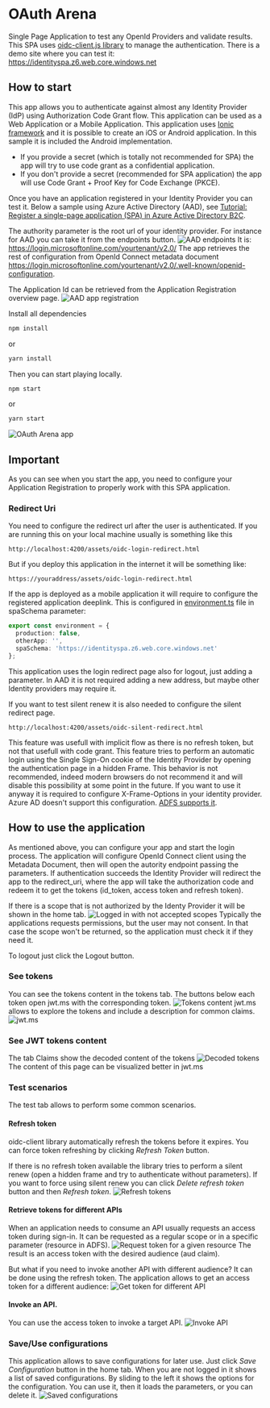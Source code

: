 # OAuth Arena
Single Page Application to test any OpenId Providers and validate results.
This SPA uses [oidc-client.js library](https://github.com/IdentityModel/oidc-client-js) to manage the authentication.
There is a demo site where you can test it:
https://identityspa.z6.web.core.windows.net

## How to start
This app allows you to authenticate against almost any Identity Provider (IdP) using Authorization Code Grant flow. This application can be used as a Web Application or a Mobile Application. This application uses [Ionic framework](https://ionicframework.com/) and it is possible to create an iOS or Android application. In this sample it is included the Android implementation.

* If you provide a secret (which is totally not recommended for SPA) the app will try to use code grant as a confidential application.
* If you don't provide a secret (recommended for SPA application) the app will use Code Grant + Proof Key for Code Exchange (PKCE).

Once you have an application registered in your Identity Provider you can test it. 
Below a sample using Azure Active Directory (AAD), see [Tutorial: Register a single-page application (SPA) in Azure Active Directory B2C](https://docs.microsoft.com/en-us/azure/active-directory-b2c/tutorial-register-spa).

The authority parameter is the root url of your identity provider. For instance for AAD you can take it from the endpoints button.
![AAD endpoints](./media/AAD-endpoints.png)
It is:
https://login.microsoftonline.com/yourtenant/v2.0/
The app retrieves the rest of configuration from OpenId Connect metadata document
https://login.microsoftonline.com/yourtenant/v2.0/.well-known/openid-configuration.

The Application Id can be retrieved from the Application Registration overview page.
![AAD app registration](./media/AAD-appregistration.png)

Install all dependencies
```bash
npm install
```
or
```bash
yarn install
```
Then you can start playing locally.
```bash
npm start
```
or
```bash
yarn start
```

![OAuth Arena app](./media/tab1-empty.png)

## Important
As you can see when you start the app, you need to configure your Application Registration to properly work with this SPA application.
### Redirect Uri
You need to configure the redirect url after the user is authenticated. If you are running this on your local machine usually is something like this
```
http://localhost:4200/assets/oidc-login-redirect.html
```
But if you deploy this application in the internet it will be something like:
```
https://youraddress/assets/oidc-login-redirect.html
```
If the app is deployed as a mobile application it will require to configure the registered application deeplink. This is configured in [environment.ts](./src/environments/environment.ts) file in spaSchema parameter:
```typescript
export const environment = {
  production: false,
  otherApp: '',
  spaSchema: 'https://identityspa.z6.web.core.windows.net'
};
```

This application uses the login redirect page also for logout, just adding a parameter. In AAD it is not required adding a new address, but maybe other Identity providers may require it.

If you want to test silent renew it is also needed to configure the silent redirect page.
```
http://localhost:4200/assets/oidc-silent-redirect.html
```
This feature was usefull with implicit flow as there is no refresh token, but not that usefull with code grant. This feature tries to perform an automatic login using the Single Sign-On cookie of the Identity Provider by opening the authentication page in a hidden Frame. This behavior is not recommended, indeed modern browsers do not recommend it and will disable this possibility at some point in the future. If you want to use it anyway it is required to configure X-Frame-Options in your identity provider. Azure AD doesn't support this configuration. [ADFS supports it](https://docs.microsoft.com/en-us/windows-server/identity/ad-fs/operations/customize-http-security-headers-ad-fs#x-frame-options).

## How to use the application
As mentioned above, you can configure your app and start the login process. The application will configure OpenId Connect client using the Metadata Document, then will open the autority endpoint passing the parameters.
If authentication succeeds the Identity Provider will redirect the app to the redirect_uri, where the app will take the authorization code and redeem it to get the tokens (id_token, access token and refresh token).

If there is a scope that is not authorized by the Identy Provider it will be shown in the home tab.
![Logged in with not accepted scopes](./media/tab1-loggedin-notacceptedscopes.png)
Typically the applications requests permissions, but the user may not consent. In that case the scope won't be returned, so the application must check it if they need it.

To logout just click the Logout button.
### See tokens
You can see the tokens content in the tokens tab. The buttons below each token open jwt.ms with the corresponding token. 
![Tokens content](./media/tab2.png)
jwt.ms allows to explore the tokens and include a description for common claims.
![jwt.ms](./media/jwtms.png)
### See JWT tokens content
The tab Claims show the decoded content of the tokens
![Decoded tokens](./media/tab3-claims.png)
The content of this page can be visualized better in jwt.ms
### Test scenarios
The test tab allows to perform some common scenarios.
#### Refresh token
oidc-client library automatically refresh the tokens before it expires. You can force token refreshing by clicking _Refresh Token_ button.

If there is no refresh token available the library tries to perform a silent renew (open a hidden frame and try to authenticate without parameters). If you want to force using silent renew you can click _Delete refresh token_ button and then _Refresh token_.
![Refresh tokens](./media/tab4-refresh.png)
#### Retrieve tokens for different APIs
When an application needs to consume an API usually requests an access token during sign-in. 
It can be requested as a regular scope or in a specific parameter (resource in ADFS).
![Request token for a given resource](./media/tab1-api.png)
The result is an access token with the desired audience (aud claim).

But what if you need to invoke another API with different audience? It can be done using the refresh token. The application allows to get an access token for a different audience:
![Get token for different API](./media/tab4-otherapi.png)
#### Invoke an API.
You can use the access token to invoke a target API.
![Invoke API](./media/tab4-invokeapi.png)
### Save/Use configurations
This application allows to save configurations for later use. Just click _Save Configuration_ button in the home tab.
When you are not logged in it shows a list of saved configurations. By sliding to the left it shows the options for the configuration. You can use it, then it loads the parameters, or you can delete it.
![Saved configurations](./media/tab1-configurations.png)
